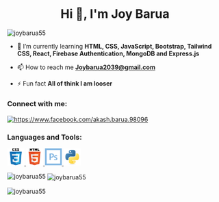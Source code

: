 <h1 align="center">Hi 👋, I'm Joy Barua</h1>

<p align="left"> <img src="https://komarev.com/ghpvc/?username=joybarua55&label=Profile%20views&color=0e75b6&style=flat" alt="joybarua55" /> </p>

- 🌱 I’m currently learning **HTML, CSS, JavaScript, Bootstrap, Tailwind CSS, React, Firebase Authentication, MongoDB and Express.js**

- 📫 How to reach me **Joybarua2039@gmail.com**

- ⚡ Fun fact **All of think I am looser**

<h3 align="left">Connect with me:</h3>
<p align="left">
<a href="https://fb.com/https://www.facebook.com/akash.barua.98096" target="blank"><img align="center" src="https://raw.githubusercontent.com/rahuldkjain/github-profile-readme-generator/master/src/images/icons/Social/facebook.svg" alt="https://www.facebook.com/akash.barua.98096" height="30" width="40" /></a>
</p>

<h3 align="left">Languages and Tools:</h3>
<p align="left"> <a href="https://www.w3schools.com/css/" target="_blank" rel="noreferrer"> <img src="https://raw.githubusercontent.com/devicons/devicon/master/icons/css3/css3-original-wordmark.svg" alt="css3" width="40" height="40"/> </a> <a href="https://www.w3.org/html/" target="_blank" rel="noreferrer"> <img src="https://raw.githubusercontent.com/devicons/devicon/master/icons/html5/html5-original-wordmark.svg" alt="html5" width="40" height="40"/> </a> <a href="https://www.photoshop.com/en" target="_blank" rel="noreferrer"> <img src="https://raw.githubusercontent.com/devicons/devicon/master/icons/photoshop/photoshop-line.svg" alt="photoshop" width="40" height="40"/> </a> <a href="https://www.python.org" target="_blank" rel="noreferrer"> <img src="https://raw.githubusercontent.com/devicons/devicon/master/icons/python/python-original.svg" alt="python" width="40" height="40"/> </a> </p>

<p><img align="left" src="https://github-readme-stats.vercel.app/api/top-langs?username=joybarua55&show_icons=true&locale=en&layout=compact" alt="joybarua55" /></p>

<p>&nbsp;<img align="center" src="https://github-readme-stats.vercel.app/api?username=joybarua55&show_icons=true&locale=en" alt="joybarua55" /></p>

<p><img align="center" src="https://github-readme-streak-stats.herokuapp.com/?user=joybarua55&" alt="joybarua55" /></p>

